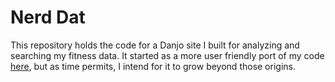 # Nerd Dat

This repository holds the code for a Danjo site I built for analyzing and searching my fitness data. It started as a more user friendly port of my code [here](https://github.com/biketobass/strava-analysis), but as time permits, I intend for it to grow beyond those origins.